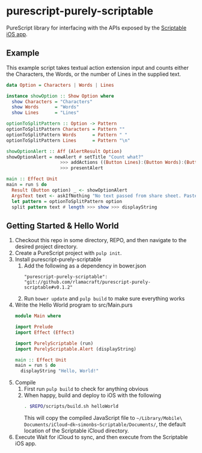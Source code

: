 # purescript-purely-scriptable
PureScript library for interfacing with the APIs exposed by the [Scriptable iOS app](https://scriptable.app).

## Example

This example script takes textual action extension input and counts either the Characters, the Words, or the number of Lines in the supplied text.

```purescript
data Option = Characters | Words | Lines

instance showOption :: Show Option where
  show Characters = "Characters"
  show Words      = "Words"
  show Lines      = "Lines"

optionToSplitPattern :: Option -> Pattern
optionToSplitPattern Characters = Pattern ""
optionToSplitPattern Words      = Pattern " "
optionToSplitPattern Lines      = Pattern "\n"

showOptionAlert :: Aff (AlertResult Option)
showOptionAlert = newAlert # setTitle "Count what?"
                    >>> addActions ((Button Lines):(Button Words):(Button Characters):Nil)
                    >>> presentAlert

main :: Effect Unit
main = run $ do
  Result (Button option) _ <- showOptionAlert
  ArgsText text <- askIfNothing "No text passed from share sheet. Paste here instead." $ head argsText
  let pattern = optionToSplitPattern option
  split pattern text # length >>> show >>> displayString
```

## Getting Started & Hello World

1.  Checkout this repo in some directory, REPO, and then navigate to the desired project directory.
2.  Create a PureScript project with `pulp init`.
3.  Install purescript-purely-scriptable
    1.  Add the following as a dependency in bower.json
        ```
        "purescript-purely-scriptable": "git://github.com/rlamacraft/purescript-purely-scriptable#v0.1.2"
        ```
    2.  Run `bower update` and `pulp build` to make sure everything works
4.  Write the Hello World program to src/Main.purs
    ```purescript
    module Main where

    import Prelude
    import Effect (Effect)

    import PurelyScriptable (run)
    import PurelyScriptable.Alert (displayString)

    main :: Effect Unit
    main = run $ do
      displayString "Hello, World!"
    ```
5.  Compile
    1.  First run `pulp build` to check for anything obvious
    2.  When happy, build and deploy to iOS with the following
        ```bash
        . $REPO/scripts/build.sh helloWorld
        ```
        This will copy the compiled JavaScript file to `~/Library/Mobile\ Documents/iCloud~dk~simonbs~Scriptable/Documents/`, the default location of the Scriptable iCloud directory.
6.  Execute
    Wait for iCloud to sync, and then execute from the Scriptable iOS app.
